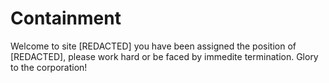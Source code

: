 # Containment
Welcome to site [REDACTED] you have been assigned the position of [REDACTED], please work hard or be faced by immedite termination. Glory to the corporation!
